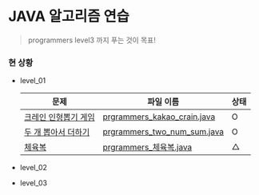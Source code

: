 # JAVA 알고리즘 연습

> programmers level3 까지 푸는 것이 목표!

### 현 상황

* level_01

  | 문제                                                         | 파일 이름                                                    | 상태 |
  | ------------------------------------------------------------ | ------------------------------------------------------------ | ---- |
  | [크레인 인형뽑기 게임](https://programmers.co.kr/learn/courses/30/lessons/64061#) | [prgrammers_kakao_crain.java](./programmers_level_01/prgrammers_kakao_crain.java) | O    |
  | [두 개 뽑아서 더하기](https://programmers.co.kr/learn/courses/30/lessons/68644) | [prgrammers_two_num_sum.java](./programmers_level_01/prgrammers_two_num_sum.java) | O    |
  | [체육복](https://programmers.co.kr/learn/courses/30/lessons/42862) | [prgrammers_체육복.java](./programmers_level_01/prgrammers_체육복.java) | △    |

* level_02

* level_03

